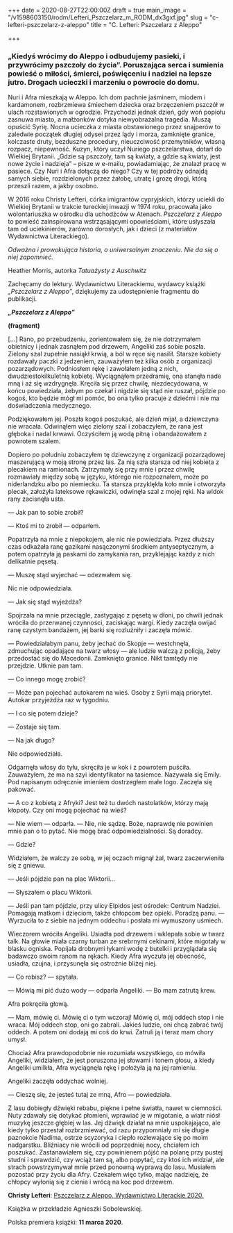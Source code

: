 +++
date = 2020-08-27T22:00:00Z
draft = true
main_image = "/v1598603150/rodm/Lefteri_Pszczelarz_m_RODM_dx3gxf.jpg"
slug = "c-lefteri-pszczelarz-z-aleppo"
title = "C. Lefteri: Pszczelarz z Aleppo"

+++
### **„Kiedyś wrócimy do Aleppo i odbudujemy pasieki, i przywrócimy pszczoły do życia”. Poruszająca serca i sumienia powieść o miłości, śmierci, poświęceniu i nadziei na lepsze jutro. Drogach ucieczki i marzeniu o powrocie do domu.**

Nuri i Afra mieszkają w Aleppo. Ich dom pachnie jaśminem, miodem i kardamonem, rozbrzmiewa śmiechem dziecka oraz brzęczeniem pszczół w ulach rozstawionych w ogrodzie. Przychodzi jednak dzień, gdy woń popiołu zasnuwa miasto, a małżonków dotyka niewyobrażalna tragedia. Muszą opuścić Syrię. Nocna ucieczka z miasta obstawionego przez snajperów to zaledwie początek długiej odysei przez lądy i morza, zamknięte granice, kolczaste druty, bezduszne procedury, nieuczciwość przemytników, własną rozpacz, niepewność. Kuzyn, który uczył Nuriego pszczelarstwa, dotarł do Wielkiej Brytanii. „Gdzie są pszczoły, tam są kwiaty, a gdzie są kwiaty, jest nowe życie i nadzieja” – pisze w e-mailu, powiadamiając, że znalazł pracę w pasiece. Czy Nuri i Afra dołączą do niego? Czy w tej podróży odnajdą samych siebie, rozdzielonych przez żałobę, utratę i grozę drogi, którą przeszli razem, a jakby osobno.

W 2016 roku Christy Lefteri, córka imigrantów cypryjskich, którzy uciekli do Wielkiej Brytanii w trakcie tureckiej inwazji w 1974 roku, pracowała jako wolontariuszka w ośrodku dla uchodźców w Atenach. _Pszczelarz z Aleppo_ to powieść zainspirowana wstrząsającymi opowieściami, które usłyszała tam od uciekinierów, zarówno dorosłych, jak i dzieci (z materiałów Wydawnictwa Literackiego).

_Odważna i prowokująca historia, o uniwersalnym znaczeniu. Nie da się o niej zapomnieć._

Heather Morris, autorka _Tatuażysty z Auschwitz_ 

Zachęcamy do lektury. Wydawnictwu Literackiemu, wydawcy książki _„Pszczelarz z Aleppo”_, dziękujemy za udostępnienie fragmentu do publikacji.

**_„Pszczelarz z Aleppo”_**

**(fragment)**

\[…\] Rano, po przebudzeniu, zorientowałem się, że nie dotrzymałem obietnicy i jednak zasnąłem pod drzewem, Angeliki zaś sobie poszła. Zielony szal zupełnie nasiąkł krwią, a ból w ręce się nasilił. Starsze kobiety rozdawały paczki z jedzeniem, zauważyłem też kilka osób z organizacji pozarządowych. Podniosłem rękę i zawołałem jedną z nich, dwudziestokilkuletnią kobietę. Wyciągnąłem przedramię, ona stanęła nade mną i aż się wzdrygnęła. Kręciła się przez chwilę, niezdecydowana, w końcu powiedziała, żebym po czekał i nigdzie się stąd nie ruszał, pójdzie po kogoś, kto będzie mógł mi pomóc, bo ona tylko pracuje z dziećmi i nie ma doświadczenia medycznego.

Podziękowałem jej. Poszła kogoś poszukać, ale dzień mijał, a dziewczyna nie wracała. Odwinąłem więc zielony szal i zobaczyłem, że rana jest głęboka i nadal krwawi. Oczyściłem ją wodą pitną i obandażowałem z powrotem szalem.

Dopiero po południu zobaczyłem tę dziewczynę z organizacji pozarządowej maszerującą w moją stronę przez las. Za nią szła starsza od niej kobieta z plecakiem na ramionach. Zatrzymały się przy mnie i przez chwilę rozmawiały między sobą w języku, którego nie rozpoznałem, może po niderlandzku albo po niemiecku. Ta starsza przyklękła koło mnie i otworzyła plecak, założyła lateksowe rękawiczki, odwinęła szal z mojej ręki. Na widok rany zacisnęła usta.

— Jak pan to sobie zrobił?

— Ktoś mi to zrobił — odparłem.

Popatrzyła na mnie z niepokojem, ale nic nie powiedziała. Przez dłuższy czas odkażała ranę gazikami nasączonymi środkiem antyseptycznym, a potem opatrzyła ją paskami do zamykania ran, przyklejając każdy z nich delikatnie pęsetą.

— Muszę stąd wyjechać — odezwałem się.

Nic nie odpowiedziała.

— Jak się stąd wyjeżdża?

Spojrzała na mnie przeciągle, zastygając z pęsetą w dłoni, po chwili jednak wróciła do przerwanej czynności, zaciskając wargi. Kiedy zaczęła owijać ranę czystym bandażem, jej barki się rozluźniły i zaczęła mówić.

— Powiedziałabym panu, żeby jechać do Skopje — westchnęła, zdmuchując opadające na twarz włosy — ale ludzie walczą z policją, żeby przedostać się do Macedonii. Zamknięto granice. Nikt tamtędy nie przejdzie. Utknie pan tam.

— Co innego mogę zrobić?

— Może pan pojechać autokarem na wieś. Osoby z Syrii mają priorytet. Autokar przyjeżdża raz w tygodniu.

— I co się potem dzieje?

— Zostaje się tam.

— Na jak długo?

Nie odpowiedziała.

Odgarnęła włosy do tyłu, skręciła je w kok i z powrotem puściła. Zauważyłem, że ma na szyi identyfikator na tasiemce. Nazywała się Emily. Pod napisanym odręcznie imieniem dostrzegłem małe logo. Zaczęła się pakować.

— A co z kobietą z Afryki? Jest też tu dwóch nastolatków, którzy mają kłopoty. Czy oni mogą pojechać na wieś?

— Nie wiem — odparła. — Nie, nie sądzę. Boże, naprawdę nie powinien mnie pan o to pytać. Nie mogę brać odpowiedzialności. Są doradcy.

— Gdzie?

Widziałem, że walczy ze sobą, w jej oczach mignął żal, twarz zaczerwieniła się z gniewu.

— Jeśli pójdzie pan na plac Wiktorii…

— Słyszałem o placu Wiktorii.

— Jeśli pan tam pójdzie, przy ulicy Elpidos jest ośrodek: Centrum Nadziei. Pomagają matkom i dzieciom, także chłopcom bez opieki. Poradzą panu. — Wyrzuciła to z siebie na jednym oddechu i posłała mi wymuszony uśmiech.

Wieczorem wróciła Angeliki. Usiadła pod drzewem i wklepała sobie w twarz talk. Na głowie miała czarny turban ze srebrnymi cekinami, które migotały w blasku ogniska. Popijała drobnymi łykami wodę z butelki i przyglądała się badawczo swoim ranom na rękach. Kiedy Afra wyczuła jej obecność, usiadła, czujna, i przysunęła się ostrożnie bliżej niej.

— Co robisz? — spytała.

— Mówią mi pić dużo wody — odparła Angeliki. — Bo mam zatrutą krew.

Afra pokręciła głową.

— Mam, mówię ci. Mówię ci o tym wczoraj! Mówię ci, mój oddech stop i nie wraca. Mój oddech stop, oni go zabrali. Jakieś ludzie, oni chcą zabrać twój oddech. A potem oni dodają mi coś do krwi. Zatruli ją i teraz mam chory umysł.

Chociaż Afra prawdopodobnie nie rozumiała wszystkiego, co mówiła Angeliki, widziałem, że jest poruszona jej słowami i tonem głosu, a kiedy Angeliki umilkła, Afra wyciągnęła rękę i położyła ją na jej ramieniu.

Angeliki zaczęła oddychać wolniej.

— Cieszę się, że jesteś tutaj ze mną, Afro — powiedziała.

Z lasu dobiegły dźwięki rebabu, piękne i pełne światła, nawet w ciemności. Nuty zdawały się dotykać płomieni, wprawiać je w migotanie, a wiatr niósł muzykę jeszcze głębiej w las. Jej dźwięk działał na mnie uspokajająco, ale kiedy tylko przestał rozbrzmiewać, od razu przypomniały mi się długie paznokcie Nadima, ostrze scyzoryka i ciepło rozlewające się po moim nadgarstku. Bliźniacy nie wrócili od poprzedniej nocy, chciałem ich poszukać. Zastanawiałem się, czy powinienem pójść na polanę przy pustej studni i sprawdzić, czy wciąż tam są, albo popytać, czy ktoś ich widział, ale strach powstrzymywał mnie przed ponowną wyprawą do lasu. Musiałem pozostać przy życiu dla Afry. Czekałem więc tylko, mając nadzieję, że chłopcy wyłonią się z cienia i wrócą na koc pod drzewem.

**Christy Lefteri**: [Pszczelarz z Aleppo, Wydawnictwo Literackie 2020.](https://www.wydawnictwoliterackie.pl/ksiazka/5219/Pszczelarz-z-Aleppo---Christy-Lefteri "https://www.wydawnictwoliterackie.pl/ksiazka/5219/Pszczelarz-z-Aleppo---Christy-Lefteri") 

Książka w przekładzie Agnieszki Sobolewskiej.

Polska premiera książki: **11 marca 2020**.